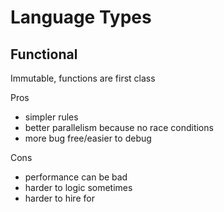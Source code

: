 # Language Types

## Functional

Immutable, functions are first class 

Pros

- simpler rules
- better parallelism because no race conditions
- more bug free/easier to debug 

Cons

- performance can be bad 
- harder to logic sometimes
- harder to hire for 